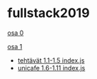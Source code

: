 # fullstack2019

[osa 0](https://github.com/strajama/fullstack2019/tree/master/osa0)

[osa 1](https://github.com/strajama/fullstack2019/tree/master/osa1)
* [tehtävät 1.1-1.5 index.js](https://github.com/strajama/fullstack2019/blob/master/osa1/tehtavat%201.1-1.5/src/index.js)
* [unicafe 1.6-1.11 index.js](https://github.com/strajama/fullstack2019/blob/master/osa1/unicafe/src/index.js)
